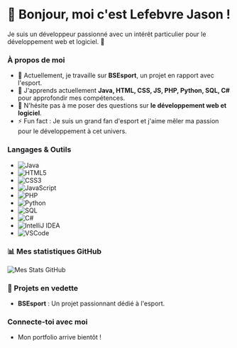# 👋 Bonjour, moi c'est Lefebvre Jason !

Je suis un développeur passionné avec un intérêt particulier pour le développement web et logiciel. 🚀

### À propos de moi
- 🔭 Actuellement, je travaille sur **BSEsport**, un projet en rapport avec l'esport.
- 🌱 J'apprends actuellement **Java, HTML, CSS, JS, PHP, Python, SQL, C#** pour approfondir mes compétences.
- 💬 N'hésite pas à me poser des questions sur **le développement web et logiciel**.
- ⚡ Fun fact : Je suis un grand fan d'esport et j'aime mêler ma passion pour le développement à cet univers.

### Langages & Outils
- ![Java](https://img.shields.io/badge/-Java-007396?style=flat-square&logo=java&logoColor=white)
- ![HTML5](https://img.shields.io/badge/-HTML5-E34F26?style=flat-square&logo=html5&logoColor=white)
- ![CSS3](https://img.shields.io/badge/-CSS3-1572B6?style=flat-square&logo=css3)
- ![JavaScript](https://img.shields.io/badge/-JavaScript-F7DF1E?style=flat-square&logo=javascript&logoColor=black)
- ![PHP](https://img.shields.io/badge/-PHP-777BB4?style=flat-square&logo=php&logoColor=white)
- ![Python](https://img.shields.io/badge/-Python-3776AB?style=flat-square&logo=python&logoColor=white)
- ![SQL](https://img.shields.io/badge/-SQL-4479A1?style=flat-square&logo=postgresql&logoColor=white)
- ![C#](https://img.shields.io/badge/-C%23-239120?style=flat-square&logo=c-sharp&logoColor=white)
- ![IntelliJ IDEA](https://img.shields.io/badge/-IntelliJ%20IDEA-000000?style=flat-square&logo=intellij-idea&logoColor=white)
- ![VSCode](https://img.shields.io/badge/-VSCode-007ACC?style=flat-square&logo=visual-studio-code&logoColor=white)

### 📊 Mes statistiques GitHub
![Mes Stats GitHub](https://github-readme-stats.vercel.app/api?username=JasonLefebvre&show_icons=true&theme=radical)

### 🚀 Projets en vedette
- **BSEsport** : Un projet passionnant dédié à l'esport.

### Connecte-toi avec moi
- Mon portfolio arrive bientôt !
